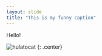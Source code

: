 ```yaml
---
layout: slide
title: "This is my funny caption"
---
```


Hello!

![hulatocat](https://octodex.github.com/hulatocat/)
{: .center}

